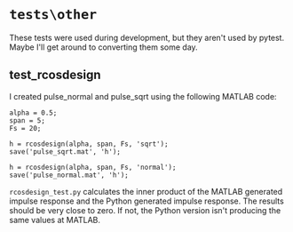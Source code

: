 # `tests\other`

These tests were used during development, but they aren't used by pytest. Maybe I'll get around to converting them some day.

## test_rcosdesign

I created pulse_normal and pulse_sqrt using the following MATLAB code:

```
alpha = 0.5;
span = 5;
Fs = 20;

h = rcosdesign(alpha, span, Fs, 'sqrt');
save('pulse_sqrt.mat', 'h');

h = rcosdesign(alpha, span, Fs, 'normal');
save('pulse_normal.mat', 'h');
```

``rcosdesign_test.py`` calculates the inner product of the MATLAB generated impulse response and the Python generated impulse response. The results should be very close to zero. If not, the Python version isn't producing the same values at MATLAB.